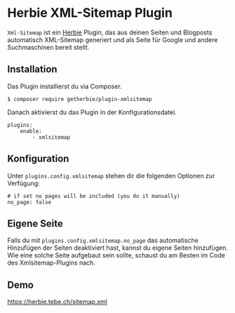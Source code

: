 # Herbie XML-Sitemap Plugin

`Xml-Sitemap` ist ein [Herbie](http://github.com/getherbie/herbie) Plugin, das aus deinen Seiten und Blogposts 
automatisch XML-Sitemap generiert und als Seite für Google und andere Suchmaschinen bereit stellt.


## Installation

Das Plugin installierst du via Composer.

	$ composer require getherbie/plugin-xmlsitemap

Danach aktivierst du das Plugin in der Konfigurationsdatei.

    plugins:
        enable:
            - xmlsitemap


## Konfiguration

Unter `plugins.config.xmlsitemap` stehen dir die folgenden Optionen zur Verfügung:

    # if set no pages will be included (you do it manually)
    no_page: false


## Eigene Seite

Falls du mit `plugins.config.xmlsitemap.no_page` das automatische Hinzufügen der Seiten deaktiviert hast, kannst
du eigene Seiten hinzufügen. Wie eine solche Seite aufgebaut sein sollte, schaust du am Besten im Code des
Xmlsitemap-Plugins nach. 


## Demo

<https://herbie.tebe.ch/sitemap.xml>
